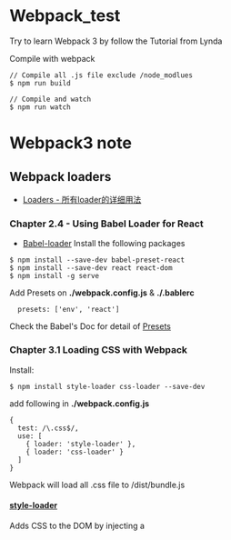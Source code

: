 # Webpack_test
Try to learn Webpack 3 by follow the Tutorial from Lynda

Compile with webpack
```
// Compile all .js file exclude /node_modlues
$ npm run build

// Compile and watch
$ npm run watch
```

# Webpack3 note

## Webpack loaders
- [Loaders - 所有loader的详细用法](https://webpack.js.org/loaders/)

### Chapter 2.4 - Using Babel Loader for React
- [Babel-loader](https://webpack.js.org/loaders/babel-loader/)
Install the following packages
```
$ npm install --save-dev babel-preset-react
$ npm install --save-dev react react-dom
$ npm install -g serve
```

Add Presets on **./webpack.config.js** & **./.bablerc**
```
  presets: ['env', 'react']
```
Check the Babel's Doc for detail of [Presets](https://babeljs.io/docs/plugins/#presets)

### Chapter 3.1 Loading CSS with Webpack
Install:
```
$ npm install style-loader css-loader --save-dev
```

add following in **./webpack.config.js**
```
{
  test: /\.css$/,
  use: [
    { loader: 'style-loader' },
    { loader: 'css-loader' }
  ]
}
```
Webpack will load all .css file to /dist/bundle.js

#### [style-loader](https://webpack.js.org/loaders/style-loader/)
Adds CSS to the DOM by injecting a <style> tag

#### [css-loader](https://webpack.js.org/loaders/css-loader/)
The css-loader interprets `@import` and `url()` like import/require() and will resolve them.
Good loaders for requiring your assets are the [file-loader](https://webpack.js.org/loaders/file-loader/) and the [url-loader](https://webpack.js.org/loaders/url-loader/) which you should specify in your config (see below).

### Load SCSS
```// install
$ npm install sass-loader node-sass --save-dev
```
